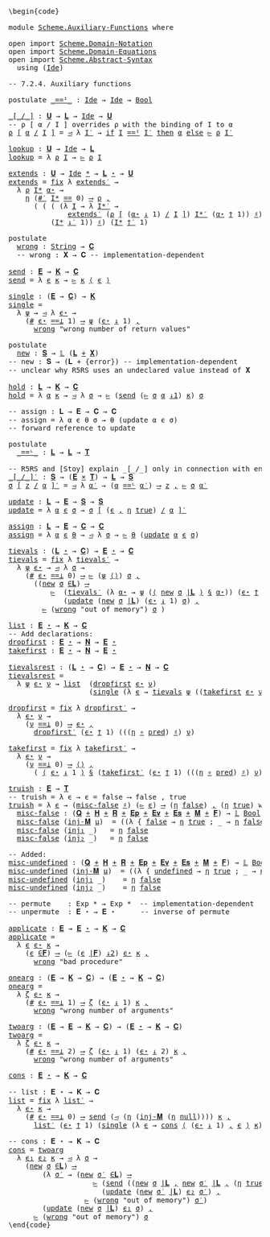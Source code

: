 <pre class="Agda"><a id="1" class="Markup">\begin{code}</a>

<a id="15" class="Keyword">module</a> <a id="22" href="Scheme.Auxiliary-Functions.html" class="Module">Scheme.Auxiliary-Functions</a> <a id="49" class="Keyword">where</a>

<a id="56" class="Keyword">open</a> <a id="61" class="Keyword">import</a> <a id="68" href="Scheme.Domain-Notation.html" class="Module">Scheme.Domain-Notation</a>
<a id="91" class="Keyword">open</a> <a id="96" class="Keyword">import</a> <a id="103" href="Scheme.Domain-Equations.html" class="Module">Scheme.Domain-Equations</a>
<a id="127" class="Keyword">open</a> <a id="132" class="Keyword">import</a> <a id="139" href="Scheme.Abstract-Syntax.html" class="Module">Scheme.Abstract-Syntax</a>
  <a id="164" class="Keyword">using</a> <a id="170" class="Symbol">(</a><a id="171" href="Scheme.Abstract-Syntax.html#194" class="Postulate">Ide</a><a id="174" class="Symbol">)</a>

<a id="177" class="Comment">-- 7.2.4. Auxiliary functions</a>

<a id="208" class="Keyword">postulate</a> <a id="_==ᴵ_"></a><a id="218" href="Scheme.Auxiliary-Functions.html#218" class="Postulate Operator">_==ᴵ_</a> <a id="224" class="Symbol">:</a> <a id="226" href="Scheme.Abstract-Syntax.html#194" class="Postulate">Ide</a> <a id="230" class="Symbol">→</a> <a id="232" href="Scheme.Abstract-Syntax.html#194" class="Postulate">Ide</a> <a id="236" class="Symbol">→</a> <a id="238" href="Agda.Builtin.Bool.html#173" class="Datatype">Bool</a>

<a id="_[_/_]"></a><a id="244" href="Scheme.Auxiliary-Functions.html#244" class="Function Operator">_[_/_]</a> <a id="251" class="Symbol">:</a> <a id="253" href="Scheme.Domain-Equations.html#988" class="Postulate">𝐔</a> <a id="255" class="Symbol">→</a> <a id="257" href="Scheme.Domain-Equations.html#210" class="Function">𝐋</a> <a id="259" class="Symbol">→</a> <a id="261" href="Scheme.Abstract-Syntax.html#194" class="Postulate">Ide</a> <a id="265" class="Symbol">→</a> <a id="267" href="Scheme.Domain-Equations.html#988" class="Postulate">𝐔</a>
<a id="269" class="Comment">-- ρ [ α / I ] overrides ρ with the binding of I to α</a>
<a id="323" href="Scheme.Auxiliary-Functions.html#323" class="Bound">ρ</a> <a id="325" href="Scheme.Auxiliary-Functions.html#244" class="Function Operator">[</a> <a id="327" href="Scheme.Auxiliary-Functions.html#327" class="Bound">α</a> <a id="329" href="Scheme.Auxiliary-Functions.html#244" class="Function Operator">/</a> <a id="331" href="Scheme.Auxiliary-Functions.html#331" class="Bound">I</a> <a id="333" href="Scheme.Auxiliary-Functions.html#244" class="Function Operator">]</a> <a id="335" class="Symbol">=</a> <a id="337" href="Scheme.Domain-Equations.html#1510" class="Field">◅</a> <a id="339" class="Symbol">λ</a> <a id="341" href="Scheme.Auxiliary-Functions.html#341" class="Bound">I′</a> <a id="344" class="Symbol">→</a> <a id="346" href="Data.Bool.Base.html#1505" class="Function Operator">if</a> <a id="349" href="Scheme.Auxiliary-Functions.html#331" class="Bound">I</a> <a id="351" href="Scheme.Auxiliary-Functions.html#218" class="Postulate Operator">==ᴵ</a> <a id="355" href="Scheme.Auxiliary-Functions.html#341" class="Bound">I′</a> <a id="358" href="Data.Bool.Base.html#1505" class="Function Operator">then</a> <a id="363" href="Scheme.Auxiliary-Functions.html#327" class="Bound">α</a> <a id="365" href="Data.Bool.Base.html#1505" class="Function Operator">else</a> <a id="370" href="Scheme.Domain-Equations.html#1498" class="Field">▻</a> <a id="372" href="Scheme.Auxiliary-Functions.html#323" class="Bound">ρ</a> <a id="374" href="Scheme.Auxiliary-Functions.html#341" class="Bound">I′</a>

<a id="lookup"></a><a id="378" href="Scheme.Auxiliary-Functions.html#378" class="Function">lookup</a> <a id="385" class="Symbol">:</a> <a id="387" href="Scheme.Domain-Equations.html#988" class="Postulate">𝐔</a> <a id="389" class="Symbol">→</a> <a id="391" href="Scheme.Abstract-Syntax.html#194" class="Postulate">Ide</a> <a id="395" class="Symbol">→</a> <a id="397" href="Scheme.Domain-Equations.html#210" class="Function">𝐋</a>
<a id="399" href="Scheme.Auxiliary-Functions.html#378" class="Function">lookup</a> <a id="406" class="Symbol">=</a> <a id="408" class="Symbol">λ</a> <a id="410" href="Scheme.Auxiliary-Functions.html#410" class="Bound">ρ</a> <a id="412" href="Scheme.Auxiliary-Functions.html#412" class="Bound">I</a> <a id="414" class="Symbol">→</a> <a id="416" href="Scheme.Domain-Equations.html#1498" class="Field">▻</a> <a id="418" href="Scheme.Auxiliary-Functions.html#410" class="Bound">ρ</a> <a id="420" href="Scheme.Auxiliary-Functions.html#412" class="Bound">I</a>

<a id="extends"></a><a id="423" href="Scheme.Auxiliary-Functions.html#423" class="Function">extends</a> <a id="431" class="Symbol">:</a> <a id="433" href="Scheme.Domain-Equations.html#988" class="Postulate">𝐔</a> <a id="435" class="Symbol">→</a> <a id="437" href="Scheme.Abstract-Syntax.html#194" class="Postulate">Ide</a> <a id="441" href="Scheme.Domain-Notation.html#2900" class="Function Operator">*</a> <a id="443" class="Symbol">→</a> <a id="445" href="Scheme.Domain-Equations.html#210" class="Function">𝐋</a> <a id="447" href="Scheme.Domain-Notation.html#3764" class="Function Operator">⋆</a> <a id="449" class="Symbol">→</a> <a id="451" href="Scheme.Domain-Equations.html#988" class="Postulate">𝐔</a>
<a id="453" href="Scheme.Auxiliary-Functions.html#423" class="Function">extends</a> <a id="461" class="Symbol">=</a> <a id="463" href="Scheme.Domain-Notation.html#676" class="Postulate">fix</a> <a id="467" class="Symbol">λ</a> <a id="469" href="Scheme.Auxiliary-Functions.html#469" class="Bound">extends′</a> <a id="478" class="Symbol">→</a>
  <a id="482" class="Symbol">λ</a> <a id="484" href="Scheme.Auxiliary-Functions.html#484" class="Bound">ρ</a> <a id="486" href="Scheme.Auxiliary-Functions.html#486" class="Bound">I*</a> <a id="489" href="Scheme.Auxiliary-Functions.html#489" class="Bound">α⋆</a> <a id="492" class="Symbol">→</a>
    <a id="498" href="Scheme.Domain-Notation.html#1030" class="Postulate">η</a> <a id="500" class="Symbol">(</a><a id="501" href="Scheme.Domain-Notation.html#2951" class="Function">#′</a> <a id="504" href="Scheme.Auxiliary-Functions.html#486" class="Bound">I*</a> <a id="507" href="Data.Nat.Base.html#1289" class="Primitive Operator">==</a> <a id="510" class="Number">0</a><a id="511" class="Symbol">)</a> <a id="513" href="Scheme.Domain-Notation.html#4661" class="Postulate Operator">⟶</a> <a id="515" href="Scheme.Auxiliary-Functions.html#484" class="Bound">ρ</a> <a id="517" href="Scheme.Domain-Notation.html#4661" class="Postulate Operator">,</a>
      <a id="525" class="Symbol">(</a> <a id="527" class="Symbol">(</a> <a id="529" class="Symbol">(</a> <a id="531" class="Symbol">(λ</a> <a id="534" href="Scheme.Auxiliary-Functions.html#534" class="Bound">I</a> <a id="536" class="Symbol">→</a> <a id="538" class="Symbol">λ</a> <a id="540" href="Scheme.Auxiliary-Functions.html#540" class="Bound">I*′</a> <a id="544" class="Symbol">→</a>
              <a id="560" href="Scheme.Auxiliary-Functions.html#469" class="Bound">extends′</a> <a id="569" class="Symbol">(</a><a id="570" href="Scheme.Auxiliary-Functions.html#484" class="Bound">ρ</a> <a id="572" href="Scheme.Auxiliary-Functions.html#244" class="Function Operator">[</a> <a id="574" class="Symbol">(</a><a id="575" href="Scheme.Auxiliary-Functions.html#489" class="Bound">α⋆</a> <a id="578" href="Scheme.Domain-Notation.html#4255" class="Function Operator">↓</a> <a id="580" class="Number">1</a><a id="581" class="Symbol">)</a> <a id="583" href="Scheme.Auxiliary-Functions.html#244" class="Function Operator">/</a> <a id="585" href="Scheme.Auxiliary-Functions.html#534" class="Bound">I</a> <a id="587" href="Scheme.Auxiliary-Functions.html#244" class="Function Operator">]</a><a id="588" class="Symbol">)</a> <a id="590" href="Scheme.Auxiliary-Functions.html#540" class="Bound">I*′</a> <a id="594" class="Symbol">(</a><a id="595" href="Scheme.Auxiliary-Functions.html#489" class="Bound">α⋆</a> <a id="598" href="Scheme.Domain-Notation.html#4350" class="Function Operator">†</a> <a id="600" class="Number">1</a><a id="601" class="Symbol">))</a> <a id="604" href="Scheme.Domain-Notation.html#1070" class="Postulate Operator">♯</a><a id="605" class="Symbol">)</a>
          <a id="617" class="Symbol">(</a><a id="618" href="Scheme.Auxiliary-Functions.html#486" class="Bound">I*</a> <a id="621" href="Scheme.Domain-Notation.html#3104" class="Function Operator">↓′</a> <a id="624" class="Number">1</a><a id="625" class="Symbol">))</a> <a id="628" href="Scheme.Domain-Notation.html#1070" class="Postulate Operator">♯</a><a id="629" class="Symbol">)</a> <a id="631" class="Symbol">(</a><a id="632" href="Scheme.Auxiliary-Functions.html#486" class="Bound">I*</a> <a id="635" href="Scheme.Domain-Notation.html#3344" class="Function Operator">†′</a> <a id="638" class="Number">1</a><a id="639" class="Symbol">)</a>

<a id="642" class="Keyword">postulate</a>
  <a id="wrong"></a><a id="654" href="Scheme.Auxiliary-Functions.html#654" class="Postulate">wrong</a> <a id="660" class="Symbol">:</a> <a id="662" href="Agda.Builtin.String.html#335" class="Postulate">String</a> <a id="669" class="Symbol">→</a> <a id="671" href="Scheme.Domain-Equations.html#1035" class="Postulate">𝐂</a>
  <a id="675" class="Comment">-- wrong : 𝐗 → 𝐂 -- implementation-dependent</a>

<a id="send"></a><a id="721" href="Scheme.Auxiliary-Functions.html#721" class="Function">send</a> <a id="726" class="Symbol">:</a> <a id="728" href="Scheme.Domain-Equations.html#896" class="Postulate">𝐄</a> <a id="730" class="Symbol">→</a> <a id="732" href="Scheme.Domain-Equations.html#1091" class="Postulate">𝐊</a> <a id="734" class="Symbol">→</a> <a id="736" href="Scheme.Domain-Equations.html#1035" class="Postulate">𝐂</a>
<a id="738" href="Scheme.Auxiliary-Functions.html#721" class="Function">send</a> <a id="743" class="Symbol">=</a> <a id="745" class="Symbol">λ</a> <a id="747" href="Scheme.Auxiliary-Functions.html#747" class="Bound">ϵ</a> <a id="749" href="Scheme.Auxiliary-Functions.html#749" class="Bound">κ</a> <a id="751" class="Symbol">→</a> <a id="753" href="Scheme.Domain-Equations.html#1498" class="Field">▻</a> <a id="755" href="Scheme.Auxiliary-Functions.html#749" class="Bound">κ</a> <a id="757" href="Scheme.Domain-Notation.html#3885" class="Function Operator">⟨</a> <a id="759" href="Scheme.Auxiliary-Functions.html#747" class="Bound">ϵ</a> <a id="761" href="Scheme.Domain-Notation.html#3885" class="Function Operator">⟩</a>

<a id="single"></a><a id="764" href="Scheme.Auxiliary-Functions.html#764" class="Function">single</a> <a id="771" class="Symbol">:</a> <a id="773" class="Symbol">(</a><a id="774" href="Scheme.Domain-Equations.html#896" class="Postulate">𝐄</a> <a id="776" class="Symbol">→</a> <a id="778" href="Scheme.Domain-Equations.html#1035" class="Postulate">𝐂</a><a id="779" class="Symbol">)</a> <a id="781" class="Symbol">→</a> <a id="783" href="Scheme.Domain-Equations.html#1091" class="Postulate">𝐊</a>
<a id="785" href="Scheme.Auxiliary-Functions.html#764" class="Function">single</a> <a id="792" class="Symbol">=</a>
  <a id="796" class="Symbol">λ</a> <a id="798" href="Scheme.Auxiliary-Functions.html#798" class="Bound">ψ</a> <a id="800" class="Symbol">→</a> <a id="802" href="Scheme.Domain-Equations.html#1510" class="Field">◅</a> <a id="804" class="Symbol">λ</a> <a id="806" href="Scheme.Auxiliary-Functions.html#806" class="Bound">ϵ⋆</a> <a id="809" class="Symbol">→</a> 
    <a id="816" class="Symbol">(</a><a id="817" href="Scheme.Domain-Notation.html#4001" class="Function">#</a> <a id="819" href="Scheme.Auxiliary-Functions.html#806" class="Bound">ϵ⋆</a> <a id="822" href="Scheme.Domain-Notation.html#1670" class="Function Operator">==⊥</a> <a id="826" class="Number">1</a><a id="827" class="Symbol">)</a> <a id="829" href="Scheme.Domain-Notation.html#4661" class="Postulate Operator">⟶</a> <a id="831" href="Scheme.Auxiliary-Functions.html#798" class="Bound">ψ</a> <a id="833" class="Symbol">(</a><a id="834" href="Scheme.Auxiliary-Functions.html#806" class="Bound">ϵ⋆</a> <a id="837" href="Scheme.Domain-Notation.html#4255" class="Function Operator">↓</a> <a id="839" class="Number">1</a><a id="840" class="Symbol">)</a> <a id="842" href="Scheme.Domain-Notation.html#4661" class="Postulate Operator">,</a>
      <a id="850" href="Scheme.Auxiliary-Functions.html#654" class="Postulate">wrong</a> <a id="856" class="String">&quot;wrong number of return values&quot;</a>

<a id="889" class="Keyword">postulate</a>
  <a id="new"></a><a id="901" href="Scheme.Auxiliary-Functions.html#901" class="Postulate">new</a> <a id="905" class="Symbol">:</a> <a id="907" href="Scheme.Domain-Equations.html#947" class="Postulate">𝐒</a> <a id="909" class="Symbol">→</a> <a id="911" href="Scheme.Domain-Notation.html#997" class="Postulate">𝕃</a> <a id="913" class="Symbol">(</a><a id="914" href="Scheme.Domain-Equations.html#210" class="Function">𝐋</a> <a id="916" href="Data.Sum.Base.html#625" class="Datatype Operator">+</a> <a id="918" href="Scheme.Domain-Equations.html#724" class="Function">𝐗</a><a id="919" class="Symbol">)</a>
<a id="921" class="Comment">-- new : 𝐒 → (𝐋 + {error}) -- implementation-dependent</a>
<a id="976" class="Comment">-- unclear why R5RS uses an undeclared value instead of 𝐗</a>

<a id="hold"></a><a id="1035" href="Scheme.Auxiliary-Functions.html#1035" class="Function">hold</a> <a id="1040" class="Symbol">:</a> <a id="1042" href="Scheme.Domain-Equations.html#210" class="Function">𝐋</a> <a id="1044" class="Symbol">→</a> <a id="1046" href="Scheme.Domain-Equations.html#1091" class="Postulate">𝐊</a> <a id="1048" class="Symbol">→</a> <a id="1050" href="Scheme.Domain-Equations.html#1035" class="Postulate">𝐂</a>
<a id="1052" href="Scheme.Auxiliary-Functions.html#1035" class="Function">hold</a> <a id="1057" class="Symbol">=</a> <a id="1059" class="Symbol">λ</a> <a id="1061" href="Scheme.Auxiliary-Functions.html#1061" class="Bound">α</a> <a id="1063" href="Scheme.Auxiliary-Functions.html#1063" class="Bound">κ</a> <a id="1065" class="Symbol">→</a> <a id="1067" href="Scheme.Domain-Equations.html#1510" class="Field">◅</a> <a id="1069" class="Symbol">λ</a> <a id="1071" href="Scheme.Auxiliary-Functions.html#1071" class="Bound">σ</a> <a id="1073" class="Symbol">→</a> <a id="1075" href="Scheme.Domain-Equations.html#1498" class="Field">▻</a> <a id="1077" class="Symbol">(</a><a id="1078" href="Scheme.Auxiliary-Functions.html#721" class="Function">send</a> <a id="1083" class="Symbol">(</a><a id="1084" href="Scheme.Domain-Equations.html#1498" class="Field">▻</a> <a id="1086" href="Scheme.Auxiliary-Functions.html#1071" class="Bound">σ</a> <a id="1088" href="Scheme.Auxiliary-Functions.html#1061" class="Bound">α</a> <a id="1090" href="Data.Product.Base.html#636" class="Field Operator">↓1</a><a id="1092" class="Symbol">)</a> <a id="1094" href="Scheme.Auxiliary-Functions.html#1063" class="Bound">κ</a><a id="1095" class="Symbol">)</a> <a id="1097" href="Scheme.Auxiliary-Functions.html#1071" class="Bound">σ</a>

<a id="1100" class="Comment">-- assign : 𝐋 → 𝐄 → 𝐂 → 𝐂</a>
<a id="1126" class="Comment">-- assign = λ α ϵ θ σ → θ (update α ϵ σ)</a>
<a id="1167" class="Comment">-- forward reference to update</a>

<a id="1199" class="Keyword">postulate</a>
  <a id="_==ᴸ_"></a><a id="1211" href="Scheme.Auxiliary-Functions.html#1211" class="Postulate Operator">_==ᴸ_</a> <a id="1217" class="Symbol">:</a> <a id="1219" href="Scheme.Domain-Equations.html#210" class="Function">𝐋</a> <a id="1221" class="Symbol">→</a> <a id="1223" href="Scheme.Domain-Equations.html#210" class="Function">𝐋</a> <a id="1225" class="Symbol">→</a> <a id="1227" href="Scheme.Domain-Equations.html#304" class="Function">𝐓</a>

<a id="1230" class="Comment">-- R5RS and [Stoy] explain _[_/_] only in connection with environments</a>
<a id="_[_/_]′"></a><a id="1301" href="Scheme.Auxiliary-Functions.html#1301" class="Function Operator">_[_/_]′</a> <a id="1309" class="Symbol">:</a> <a id="1311" href="Scheme.Domain-Equations.html#947" class="Postulate">𝐒</a> <a id="1313" class="Symbol">→</a> <a id="1315" class="Symbol">(</a><a id="1316" href="Scheme.Domain-Equations.html#896" class="Postulate">𝐄</a> <a id="1318" href="Data.Product.Base.html#1618" class="Function Operator">×</a> <a id="1320" href="Scheme.Domain-Equations.html#304" class="Function">𝐓</a><a id="1321" class="Symbol">)</a> <a id="1323" class="Symbol">→</a> <a id="1325" href="Scheme.Domain-Equations.html#210" class="Function">𝐋</a> <a id="1327" class="Symbol">→</a> <a id="1329" href="Scheme.Domain-Equations.html#947" class="Postulate">𝐒</a>
<a id="1331" href="Scheme.Auxiliary-Functions.html#1331" class="Bound">σ</a> <a id="1333" href="Scheme.Auxiliary-Functions.html#1301" class="Function Operator">[</a> <a id="1335" href="Scheme.Auxiliary-Functions.html#1335" class="Bound">z</a> <a id="1337" href="Scheme.Auxiliary-Functions.html#1301" class="Function Operator">/</a> <a id="1339" href="Scheme.Auxiliary-Functions.html#1339" class="Bound">α</a> <a id="1341" href="Scheme.Auxiliary-Functions.html#1301" class="Function Operator">]′</a> <a id="1344" class="Symbol">=</a> <a id="1346" href="Scheme.Domain-Equations.html#1510" class="Field">◅</a> <a id="1348" class="Symbol">λ</a> <a id="1350" href="Scheme.Auxiliary-Functions.html#1350" class="Bound">α′</a> <a id="1353" class="Symbol">→</a> <a id="1355" class="Symbol">(</a><a id="1356" href="Scheme.Auxiliary-Functions.html#1339" class="Bound">α</a> <a id="1358" href="Scheme.Auxiliary-Functions.html#1211" class="Postulate Operator">==ᴸ</a> <a id="1362" href="Scheme.Auxiliary-Functions.html#1350" class="Bound">α′</a><a id="1364" class="Symbol">)</a> <a id="1366" href="Scheme.Domain-Notation.html#4661" class="Postulate Operator">⟶</a> <a id="1368" href="Scheme.Auxiliary-Functions.html#1335" class="Bound">z</a> <a id="1370" href="Scheme.Domain-Notation.html#4661" class="Postulate Operator">,</a> <a id="1372" href="Scheme.Domain-Equations.html#1498" class="Field">▻</a> <a id="1374" href="Scheme.Auxiliary-Functions.html#1331" class="Bound">σ</a> <a id="1376" href="Scheme.Auxiliary-Functions.html#1350" class="Bound">α′</a>

<a id="update"></a><a id="1380" href="Scheme.Auxiliary-Functions.html#1380" class="Function">update</a> <a id="1387" class="Symbol">:</a> <a id="1389" href="Scheme.Domain-Equations.html#210" class="Function">𝐋</a> <a id="1391" class="Symbol">→</a> <a id="1393" href="Scheme.Domain-Equations.html#896" class="Postulate">𝐄</a> <a id="1395" class="Symbol">→</a> <a id="1397" href="Scheme.Domain-Equations.html#947" class="Postulate">𝐒</a> <a id="1399" class="Symbol">→</a> <a id="1401" href="Scheme.Domain-Equations.html#947" class="Postulate">𝐒</a>
<a id="1403" href="Scheme.Auxiliary-Functions.html#1380" class="Function">update</a> <a id="1410" class="Symbol">=</a> <a id="1412" class="Symbol">λ</a> <a id="1414" href="Scheme.Auxiliary-Functions.html#1414" class="Bound">α</a> <a id="1416" href="Scheme.Auxiliary-Functions.html#1416" class="Bound">ϵ</a> <a id="1418" href="Scheme.Auxiliary-Functions.html#1418" class="Bound">σ</a> <a id="1420" class="Symbol">→</a> <a id="1422" href="Scheme.Auxiliary-Functions.html#1418" class="Bound">σ</a> <a id="1424" href="Scheme.Auxiliary-Functions.html#1301" class="Function Operator">[</a> <a id="1426" class="Symbol">(</a><a id="1427" href="Scheme.Auxiliary-Functions.html#1416" class="Bound">ϵ</a> <a id="1429" href="Agda.Builtin.Sigma.html#235" class="InductiveConstructor Operator">,</a> <a id="1431" href="Scheme.Domain-Notation.html#1030" class="Postulate">η</a> <a id="1433" href="Agda.Builtin.Bool.html#198" class="InductiveConstructor">true</a><a id="1437" class="Symbol">)</a> <a id="1439" href="Scheme.Auxiliary-Functions.html#1301" class="Function Operator">/</a> <a id="1441" href="Scheme.Auxiliary-Functions.html#1414" class="Bound">α</a> <a id="1443" href="Scheme.Auxiliary-Functions.html#1301" class="Function Operator">]′</a>

<a id="assign"></a><a id="1447" href="Scheme.Auxiliary-Functions.html#1447" class="Function">assign</a> <a id="1454" class="Symbol">:</a> <a id="1456" href="Scheme.Domain-Equations.html#210" class="Function">𝐋</a> <a id="1458" class="Symbol">→</a> <a id="1460" href="Scheme.Domain-Equations.html#896" class="Postulate">𝐄</a> <a id="1462" class="Symbol">→</a> <a id="1464" href="Scheme.Domain-Equations.html#1035" class="Postulate">𝐂</a> <a id="1466" class="Symbol">→</a> <a id="1468" href="Scheme.Domain-Equations.html#1035" class="Postulate">𝐂</a>
<a id="1470" href="Scheme.Auxiliary-Functions.html#1447" class="Function">assign</a> <a id="1477" class="Symbol">=</a> <a id="1479" class="Symbol">λ</a> <a id="1481" href="Scheme.Auxiliary-Functions.html#1481" class="Bound">α</a> <a id="1483" href="Scheme.Auxiliary-Functions.html#1483" class="Bound">ϵ</a> <a id="1485" href="Scheme.Auxiliary-Functions.html#1485" class="Bound">θ</a> <a id="1487" class="Symbol">→</a> <a id="1489" href="Scheme.Domain-Equations.html#1510" class="Field">◅</a> <a id="1491" class="Symbol">λ</a> <a id="1493" href="Scheme.Auxiliary-Functions.html#1493" class="Bound">σ</a> <a id="1495" class="Symbol">→</a> <a id="1497" href="Scheme.Domain-Equations.html#1498" class="Field">▻</a> <a id="1499" href="Scheme.Auxiliary-Functions.html#1485" class="Bound">θ</a> <a id="1501" class="Symbol">(</a><a id="1502" href="Scheme.Auxiliary-Functions.html#1380" class="Function">update</a> <a id="1509" href="Scheme.Auxiliary-Functions.html#1481" class="Bound">α</a> <a id="1511" href="Scheme.Auxiliary-Functions.html#1483" class="Bound">ϵ</a> <a id="1513" href="Scheme.Auxiliary-Functions.html#1493" class="Bound">σ</a><a id="1514" class="Symbol">)</a>

<a id="tievals"></a><a id="1517" href="Scheme.Auxiliary-Functions.html#1517" class="Function">tievals</a> <a id="1525" class="Symbol">:</a> <a id="1527" class="Symbol">(</a><a id="1528" href="Scheme.Domain-Equations.html#210" class="Function">𝐋</a> <a id="1530" href="Scheme.Domain-Notation.html#3764" class="Function Operator">⋆</a> <a id="1532" class="Symbol">→</a> <a id="1534" href="Scheme.Domain-Equations.html#1035" class="Postulate">𝐂</a><a id="1535" class="Symbol">)</a> <a id="1537" class="Symbol">→</a> <a id="1539" href="Scheme.Domain-Equations.html#896" class="Postulate">𝐄</a> <a id="1541" href="Scheme.Domain-Notation.html#3764" class="Function Operator">⋆</a> <a id="1543" class="Symbol">→</a> <a id="1545" href="Scheme.Domain-Equations.html#1035" class="Postulate">𝐂</a>
<a id="1547" href="Scheme.Auxiliary-Functions.html#1517" class="Function">tievals</a> <a id="1555" class="Symbol">=</a> <a id="1557" href="Scheme.Domain-Notation.html#676" class="Postulate">fix</a> <a id="1561" class="Symbol">λ</a> <a id="1563" href="Scheme.Auxiliary-Functions.html#1563" class="Bound">tievals′</a> <a id="1572" class="Symbol">→</a>
  <a id="1576" class="Symbol">λ</a> <a id="1578" href="Scheme.Auxiliary-Functions.html#1578" class="Bound">ψ</a> <a id="1580" href="Scheme.Auxiliary-Functions.html#1580" class="Bound">ϵ⋆</a> <a id="1583" class="Symbol">→</a> <a id="1585" href="Scheme.Domain-Equations.html#1510" class="Field">◅</a> <a id="1587" class="Symbol">λ</a> <a id="1589" href="Scheme.Auxiliary-Functions.html#1589" class="Bound">σ</a> <a id="1591" class="Symbol">→</a>
    <a id="1597" class="Symbol">(</a><a id="1598" href="Scheme.Domain-Notation.html#4001" class="Function">#</a> <a id="1600" href="Scheme.Auxiliary-Functions.html#1580" class="Bound">ϵ⋆</a> <a id="1603" href="Scheme.Domain-Notation.html#1670" class="Function Operator">==⊥</a> <a id="1607" class="Number">0</a><a id="1608" class="Symbol">)</a> <a id="1610" href="Scheme.Domain-Notation.html#4661" class="Postulate Operator">⟶</a> <a id="1612" href="Scheme.Domain-Equations.html#1498" class="Field">▻</a> <a id="1614" class="Symbol">(</a><a id="1615" href="Scheme.Auxiliary-Functions.html#1578" class="Bound">ψ</a> <a id="1617" href="Scheme.Domain-Notation.html#3823" class="Function">⟨⟩</a><a id="1619" class="Symbol">)</a> <a id="1621" href="Scheme.Auxiliary-Functions.html#1589" class="Bound">σ</a> <a id="1623" href="Scheme.Domain-Notation.html#4661" class="Postulate Operator">,</a>
      <a id="1631" class="Symbol">((</a><a id="1633" href="Scheme.Auxiliary-Functions.html#901" class="Postulate">new</a> <a id="1637" href="Scheme.Auxiliary-Functions.html#1589" class="Bound">σ</a> <a id="1639" href="Scheme.Domain-Equations.html#2103" class="Function Operator">∈𝐋</a><a id="1641" class="Symbol">)</a> <a id="1643" href="Scheme.Domain-Notation.html#4661" class="Postulate Operator">⟶</a>
          <a id="1655" href="Scheme.Domain-Equations.html#1498" class="Field">▻</a>  <a id="1658" class="Symbol">(</a><a id="1659" href="Scheme.Auxiliary-Functions.html#1563" class="Bound">tievals′</a> <a id="1668" class="Symbol">(λ</a> <a id="1671" href="Scheme.Auxiliary-Functions.html#1671" class="Bound">α⋆</a> <a id="1674" class="Symbol">→</a> <a id="1676" href="Scheme.Auxiliary-Functions.html#1578" class="Bound">ψ</a> <a id="1678" class="Symbol">(</a><a id="1679" href="Scheme.Domain-Notation.html#3885" class="Function Operator">⟨</a> <a id="1681" href="Scheme.Auxiliary-Functions.html#901" class="Postulate">new</a> <a id="1685" href="Scheme.Auxiliary-Functions.html#1589" class="Bound">σ</a> <a id="1687" href="Scheme.Domain-Equations.html#2192" class="Function Operator">|𝐋</a> <a id="1690" href="Scheme.Domain-Notation.html#3885" class="Function Operator">⟩</a> <a id="1692" href="Scheme.Domain-Notation.html#4078" class="Function Operator">§</a> <a id="1694" href="Scheme.Auxiliary-Functions.html#1671" class="Bound">α⋆</a><a id="1696" class="Symbol">))</a> <a id="1699" class="Symbol">(</a><a id="1700" href="Scheme.Auxiliary-Functions.html#1580" class="Bound">ϵ⋆</a> <a id="1703" href="Scheme.Domain-Notation.html#4350" class="Function Operator">†</a> <a id="1705" class="Number">1</a><a id="1706" class="Symbol">))</a>
             <a id="1722" class="Symbol">(</a><a id="1723" href="Scheme.Auxiliary-Functions.html#1380" class="Function">update</a> <a id="1730" class="Symbol">(</a><a id="1731" href="Scheme.Auxiliary-Functions.html#901" class="Postulate">new</a> <a id="1735" href="Scheme.Auxiliary-Functions.html#1589" class="Bound">σ</a> <a id="1737" href="Scheme.Domain-Equations.html#2192" class="Function Operator">|𝐋</a><a id="1739" class="Symbol">)</a> <a id="1741" class="Symbol">(</a><a id="1742" href="Scheme.Auxiliary-Functions.html#1580" class="Bound">ϵ⋆</a> <a id="1745" href="Scheme.Domain-Notation.html#4255" class="Function Operator">↓</a> <a id="1747" class="Number">1</a><a id="1748" class="Symbol">)</a> <a id="1750" href="Scheme.Auxiliary-Functions.html#1589" class="Bound">σ</a><a id="1751" class="Symbol">)</a> <a id="1753" href="Scheme.Domain-Notation.html#4661" class="Postulate Operator">,</a>
        <a id="1763" href="Scheme.Domain-Equations.html#1498" class="Field">▻</a> <a id="1765" class="Symbol">(</a><a id="1766" href="Scheme.Auxiliary-Functions.html#654" class="Postulate">wrong</a> <a id="1772" class="String">&quot;out of memory&quot;</a><a id="1787" class="Symbol">)</a> <a id="1789" href="Scheme.Auxiliary-Functions.html#1589" class="Bound">σ</a> <a id="1791" class="Symbol">)</a>

<a id="list"></a><a id="1794" href="Scheme.Auxiliary-Functions.html#1794" class="Function">list</a> <a id="1799" class="Symbol">:</a> <a id="1801" href="Scheme.Domain-Equations.html#896" class="Postulate">𝐄</a> <a id="1803" href="Scheme.Domain-Notation.html#3764" class="Function Operator">⋆</a> <a id="1805" class="Symbol">→</a> <a id="1807" href="Scheme.Domain-Equations.html#1091" class="Postulate">𝐊</a> <a id="1809" class="Symbol">→</a> <a id="1811" href="Scheme.Domain-Equations.html#1035" class="Postulate">𝐂</a>
<a id="1813" class="Comment">-- Add declarations:</a>
<a id="dropfirst"></a><a id="1834" href="Scheme.Auxiliary-Functions.html#1834" class="Function">dropfirst</a> <a id="1844" class="Symbol">:</a> <a id="1846" href="Scheme.Domain-Equations.html#896" class="Postulate">𝐄</a> <a id="1848" href="Scheme.Domain-Notation.html#3764" class="Function Operator">⋆</a> <a id="1850" class="Symbol">→</a> <a id="1852" href="Scheme.Domain-Equations.html#254" class="Function">𝐍</a> <a id="1854" class="Symbol">→</a> <a id="1856" href="Scheme.Domain-Equations.html#896" class="Postulate">𝐄</a> <a id="1858" href="Scheme.Domain-Notation.html#3764" class="Function Operator">⋆</a>
<a id="takefirst"></a><a id="1860" href="Scheme.Auxiliary-Functions.html#1860" class="Function">takefirst</a> <a id="1870" class="Symbol">:</a> <a id="1872" href="Scheme.Domain-Equations.html#896" class="Postulate">𝐄</a> <a id="1874" href="Scheme.Domain-Notation.html#3764" class="Function Operator">⋆</a> <a id="1876" class="Symbol">→</a> <a id="1878" href="Scheme.Domain-Equations.html#254" class="Function">𝐍</a> <a id="1880" class="Symbol">→</a> <a id="1882" href="Scheme.Domain-Equations.html#896" class="Postulate">𝐄</a> <a id="1884" href="Scheme.Domain-Notation.html#3764" class="Function Operator">⋆</a>

<a id="tievalsrest"></a><a id="1887" href="Scheme.Auxiliary-Functions.html#1887" class="Function">tievalsrest</a> <a id="1899" class="Symbol">:</a> <a id="1901" class="Symbol">(</a><a id="1902" href="Scheme.Domain-Equations.html#210" class="Function">𝐋</a> <a id="1904" href="Scheme.Domain-Notation.html#3764" class="Function Operator">⋆</a> <a id="1906" class="Symbol">→</a> <a id="1908" href="Scheme.Domain-Equations.html#1035" class="Postulate">𝐂</a><a id="1909" class="Symbol">)</a> <a id="1911" class="Symbol">→</a> <a id="1913" href="Scheme.Domain-Equations.html#896" class="Postulate">𝐄</a> <a id="1915" href="Scheme.Domain-Notation.html#3764" class="Function Operator">⋆</a> <a id="1917" class="Symbol">→</a> <a id="1919" href="Scheme.Domain-Equations.html#254" class="Function">𝐍</a> <a id="1921" class="Symbol">→</a> <a id="1923" href="Scheme.Domain-Equations.html#1035" class="Postulate">𝐂</a>
<a id="1925" href="Scheme.Auxiliary-Functions.html#1887" class="Function">tievalsrest</a> <a id="1937" class="Symbol">=</a>
  <a id="1941" class="Symbol">λ</a> <a id="1943" href="Scheme.Auxiliary-Functions.html#1943" class="Bound">ψ</a> <a id="1945" href="Scheme.Auxiliary-Functions.html#1945" class="Bound">ϵ⋆</a> <a id="1948" href="Scheme.Auxiliary-Functions.html#1948" class="Bound">ν</a> <a id="1950" class="Symbol">→</a> <a id="1952" href="Scheme.Auxiliary-Functions.html#1794" class="Function">list</a>  <a id="1958" class="Symbol">(</a><a id="1959" href="Scheme.Auxiliary-Functions.html#1834" class="Function">dropfirst</a> <a id="1969" href="Scheme.Auxiliary-Functions.html#1945" class="Bound">ϵ⋆</a> <a id="1972" href="Scheme.Auxiliary-Functions.html#1948" class="Bound">ν</a><a id="1973" class="Symbol">)</a>
                   <a id="1994" class="Symbol">(</a><a id="1995" href="Scheme.Auxiliary-Functions.html#764" class="Function">single</a> <a id="2002" class="Symbol">(λ</a> <a id="2005" href="Scheme.Auxiliary-Functions.html#2005" class="Bound">ϵ</a> <a id="2007" class="Symbol">→</a> <a id="2009" href="Scheme.Auxiliary-Functions.html#1517" class="Function">tievals</a> <a id="2017" href="Scheme.Auxiliary-Functions.html#1943" class="Bound">ψ</a> <a id="2019" class="Symbol">((</a><a id="2021" href="Scheme.Auxiliary-Functions.html#1860" class="Function">takefirst</a> <a id="2031" href="Scheme.Auxiliary-Functions.html#1945" class="Bound">ϵ⋆</a> <a id="2034" href="Scheme.Auxiliary-Functions.html#1948" class="Bound">ν</a><a id="2035" class="Symbol">)</a> <a id="2037" href="Scheme.Domain-Notation.html#4078" class="Function Operator">§</a> <a id="2039" href="Scheme.Domain-Notation.html#3885" class="Function Operator">⟨</a> <a id="2041" href="Scheme.Auxiliary-Functions.html#2005" class="Bound">ϵ</a> <a id="2043" href="Scheme.Domain-Notation.html#3885" class="Function Operator">⟩</a><a id="2044" class="Symbol">)))</a>

<a id="2049" href="Scheme.Auxiliary-Functions.html#1834" class="Function">dropfirst</a> <a id="2059" class="Symbol">=</a> <a id="2061" href="Scheme.Domain-Notation.html#676" class="Postulate">fix</a> <a id="2065" class="Symbol">λ</a> <a id="2067" href="Scheme.Auxiliary-Functions.html#2067" class="Bound">dropfirst′</a> <a id="2078" class="Symbol">→</a>
  <a id="2082" class="Symbol">λ</a> <a id="2084" href="Scheme.Auxiliary-Functions.html#2084" class="Bound">ϵ⋆</a> <a id="2087" href="Scheme.Auxiliary-Functions.html#2087" class="Bound">ν</a> <a id="2089" class="Symbol">→</a>
    <a id="2095" class="Symbol">(</a><a id="2096" href="Scheme.Auxiliary-Functions.html#2087" class="Bound">ν</a> <a id="2098" href="Scheme.Domain-Notation.html#1670" class="Function Operator">==⊥</a> <a id="2102" class="Number">0</a><a id="2103" class="Symbol">)</a> <a id="2105" href="Scheme.Domain-Notation.html#4661" class="Postulate Operator">⟶</a> <a id="2107" href="Scheme.Auxiliary-Functions.html#2084" class="Bound">ϵ⋆</a> <a id="2110" href="Scheme.Domain-Notation.html#4661" class="Postulate Operator">,</a>
      <a id="2118" href="Scheme.Auxiliary-Functions.html#2067" class="Bound">dropfirst′</a> <a id="2129" class="Symbol">(</a><a id="2130" href="Scheme.Auxiliary-Functions.html#2084" class="Bound">ϵ⋆</a> <a id="2133" href="Scheme.Domain-Notation.html#4350" class="Function Operator">†</a> <a id="2135" class="Number">1</a><a id="2136" class="Symbol">)</a> <a id="2138" class="Symbol">(((</a><a id="2141" href="Scheme.Domain-Notation.html#1030" class="Postulate">η</a> <a id="2143" href="Function.Base.html#1115" class="Function Operator">∘</a> <a id="2145" href="Data.Nat.Base.html#5272" class="Function">pred</a><a id="2149" class="Symbol">)</a> <a id="2151" href="Scheme.Domain-Notation.html#1070" class="Postulate Operator">♯</a><a id="2152" class="Symbol">)</a> <a id="2154" href="Scheme.Auxiliary-Functions.html#2087" class="Bound">ν</a><a id="2155" class="Symbol">)</a>

<a id="2158" href="Scheme.Auxiliary-Functions.html#1860" class="Function">takefirst</a> <a id="2168" class="Symbol">=</a> <a id="2170" href="Scheme.Domain-Notation.html#676" class="Postulate">fix</a> <a id="2174" class="Symbol">λ</a> <a id="2176" href="Scheme.Auxiliary-Functions.html#2176" class="Bound">takefirst′</a> <a id="2187" class="Symbol">→</a>
  <a id="2191" class="Symbol">λ</a> <a id="2193" href="Scheme.Auxiliary-Functions.html#2193" class="Bound">ϵ⋆</a> <a id="2196" href="Scheme.Auxiliary-Functions.html#2196" class="Bound">ν</a> <a id="2198" class="Symbol">→</a>
    <a id="2204" class="Symbol">(</a><a id="2205" href="Scheme.Auxiliary-Functions.html#2196" class="Bound">ν</a> <a id="2207" href="Scheme.Domain-Notation.html#1670" class="Function Operator">==⊥</a> <a id="2211" class="Number">0</a><a id="2212" class="Symbol">)</a> <a id="2214" href="Scheme.Domain-Notation.html#4661" class="Postulate Operator">⟶</a> <a id="2216" href="Scheme.Domain-Notation.html#3823" class="Function">⟨⟩</a> <a id="2219" href="Scheme.Domain-Notation.html#4661" class="Postulate Operator">,</a>
      <a id="2227" class="Symbol">(</a> <a id="2229" href="Scheme.Domain-Notation.html#3885" class="Function Operator">⟨</a> <a id="2231" href="Scheme.Auxiliary-Functions.html#2193" class="Bound">ϵ⋆</a> <a id="2234" href="Scheme.Domain-Notation.html#4255" class="Function Operator">↓</a> <a id="2236" class="Number">1</a> <a id="2238" href="Scheme.Domain-Notation.html#3885" class="Function Operator">⟩</a> <a id="2240" href="Scheme.Domain-Notation.html#4078" class="Function Operator">§</a> <a id="2242" class="Symbol">(</a><a id="2243" href="Scheme.Auxiliary-Functions.html#2176" class="Bound">takefirst′</a> <a id="2254" class="Symbol">(</a><a id="2255" href="Scheme.Auxiliary-Functions.html#2193" class="Bound">ϵ⋆</a> <a id="2258" href="Scheme.Domain-Notation.html#4350" class="Function Operator">†</a> <a id="2260" class="Number">1</a><a id="2261" class="Symbol">)</a> <a id="2263" class="Symbol">(((</a><a id="2266" href="Scheme.Domain-Notation.html#1030" class="Postulate">η</a> <a id="2268" href="Function.Base.html#1115" class="Function Operator">∘</a> <a id="2270" href="Data.Nat.Base.html#5272" class="Function">pred</a><a id="2274" class="Symbol">)</a> <a id="2276" href="Scheme.Domain-Notation.html#1070" class="Postulate Operator">♯</a><a id="2277" class="Symbol">)</a> <a id="2279" href="Scheme.Auxiliary-Functions.html#2196" class="Bound">ν</a><a id="2280" class="Symbol">))</a> <a id="2283" class="Symbol">)</a>

<a id="truish"></a><a id="2286" href="Scheme.Auxiliary-Functions.html#2286" class="Function">truish</a> <a id="2293" class="Symbol">:</a> <a id="2295" href="Scheme.Domain-Equations.html#896" class="Postulate">𝐄</a> <a id="2297" class="Symbol">→</a> <a id="2299" href="Scheme.Domain-Equations.html#304" class="Function">𝐓</a>
<a id="2301" class="Comment">-- truish = λ ϵ → ϵ = false ⟶ false , true</a>
<a id="2344" href="Scheme.Auxiliary-Functions.html#2286" class="Function">truish</a> <a id="2351" class="Symbol">=</a> <a id="2353" class="Symbol">λ</a> <a id="2355" href="Scheme.Auxiliary-Functions.html#2355" class="Bound">ϵ</a> <a id="2357" class="Symbol">→</a> <a id="2359" class="Symbol">(</a><a id="2360" href="Scheme.Auxiliary-Functions.html#2411" class="Function">misc-false</a> <a id="2371" href="Scheme.Domain-Notation.html#1070" class="Postulate Operator">♯</a><a id="2372" class="Symbol">)</a> <a id="2374" class="Symbol">(</a><a id="2375" href="Scheme.Domain-Equations.html#1498" class="Field">▻</a> <a id="2377" href="Scheme.Auxiliary-Functions.html#2355" class="Bound">ϵ</a><a id="2378" class="Symbol">)</a> <a id="2380" href="Scheme.Domain-Notation.html#4661" class="Postulate Operator">⟶</a> <a id="2382" class="Symbol">(</a><a id="2383" href="Scheme.Domain-Notation.html#1030" class="Postulate">η</a> <a id="2385" href="Agda.Builtin.Bool.html#192" class="InductiveConstructor">false</a><a id="2390" class="Symbol">)</a> <a id="2392" href="Scheme.Domain-Notation.html#4661" class="Postulate Operator">,</a> <a id="2394" class="Symbol">(</a><a id="2395" href="Scheme.Domain-Notation.html#1030" class="Postulate">η</a> <a id="2397" href="Agda.Builtin.Bool.html#198" class="InductiveConstructor">true</a><a id="2401" class="Symbol">)</a> <a id="2403" class="Keyword">where</a>
  <a id="2411" href="Scheme.Auxiliary-Functions.html#2411" class="Function">misc-false</a> <a id="2422" class="Symbol">:</a> <a id="2424" class="Symbol">(</a><a id="2425" href="Scheme.Domain-Equations.html#357" class="Postulate">𝐐</a> <a id="2427" href="Data.Sum.Base.html#625" class="Datatype Operator">+</a> <a id="2429" href="Scheme.Domain-Equations.html#399" class="Postulate">𝐇</a> <a id="2431" href="Data.Sum.Base.html#625" class="Datatype Operator">+</a> <a id="2433" href="Scheme.Domain-Equations.html#444" class="Postulate">𝐑</a> <a id="2435" href="Data.Sum.Base.html#625" class="Datatype Operator">+</a> <a id="2437" href="Scheme.Domain-Equations.html#476" class="Function">𝐄𝐩</a> <a id="2440" href="Data.Sum.Base.html#625" class="Datatype Operator">+</a> <a id="2442" href="Scheme.Domain-Equations.html#516" class="Function">𝐄𝐯</a> <a id="2445" href="Data.Sum.Base.html#625" class="Datatype Operator">+</a> <a id="2447" href="Scheme.Domain-Equations.html#558" class="Function">𝐄𝐬</a> <a id="2450" href="Data.Sum.Base.html#625" class="Datatype Operator">+</a> <a id="2452" href="Scheme.Domain-Equations.html#676" class="Function">𝐌</a> <a id="2454" href="Data.Sum.Base.html#625" class="Datatype Operator">+</a> <a id="2456" href="Scheme.Domain-Equations.html#845" class="Postulate">𝐅</a><a id="2457" class="Symbol">)</a> <a id="2459" class="Symbol">→</a> <a id="2461" href="Scheme.Domain-Notation.html#997" class="Postulate">𝕃</a> <a id="2463" href="Agda.Builtin.Bool.html#173" class="Datatype">Bool</a>
  <a id="2470" href="Scheme.Auxiliary-Functions.html#2411" class="Function">misc-false</a> <a id="2481" class="Symbol">(</a><a id="2482" href="Scheme.Domain-Equations.html#1797" class="InductiveConstructor">inj-𝐌</a> <a id="2488" href="Scheme.Auxiliary-Functions.html#2488" class="Bound">μ</a><a id="2489" class="Symbol">)</a>  <a id="2492" class="Symbol">=</a> <a id="2494" class="Symbol">((λ</a> <a id="2498" class="Symbol">{</a> <a id="2500" href="Scheme.Domain-Equations.html#631" class="InductiveConstructor">false</a> <a id="2506" class="Symbol">→</a> <a id="2508" href="Scheme.Domain-Notation.html#1030" class="Postulate">η</a> <a id="2510" href="Agda.Builtin.Bool.html#198" class="InductiveConstructor">true</a> <a id="2515" class="Symbol">;</a> <a id="2517" class="CatchallClause Symbol">_</a> <a id="2519" class="Symbol">→</a> <a id="2521" href="Scheme.Domain-Notation.html#1030" class="Postulate">η</a> <a id="2523" href="Agda.Builtin.Bool.html#192" class="InductiveConstructor">false</a> <a id="2529" class="Symbol">})</a> <a id="2532" href="Scheme.Domain-Notation.html#1070" class="Postulate Operator">♯</a><a id="2533" class="Symbol">)</a> <a id="2535" class="Symbol">(</a><a id="2536" href="Scheme.Auxiliary-Functions.html#2488" class="Bound">μ</a><a id="2537" class="Symbol">)</a>
  <a id="2541" href="Scheme.Auxiliary-Functions.html#2411" class="Function">misc-false</a> <a id="2552" class="Symbol">(</a><a id="2553" href="Data.Sum.Base.html#675" class="InductiveConstructor">inj₁</a> <a id="2558" class="Symbol">_)</a>   <a id="2563" class="Symbol">=</a> <a id="2565" href="Scheme.Domain-Notation.html#1030" class="Postulate">η</a> <a id="2567" href="Agda.Builtin.Bool.html#192" class="InductiveConstructor">false</a>
  <a id="2575" href="Scheme.Auxiliary-Functions.html#2411" class="CatchallClause Function">misc-false</a><a id="2585" class="CatchallClause"> </a><a id="2586" class="CatchallClause Symbol">(</a><a id="2587" href="Data.Sum.Base.html#700" class="CatchallClause InductiveConstructor">inj₂</a><a id="2591" class="CatchallClause"> </a><a id="2592" class="CatchallClause Symbol">_)</a>   <a id="2597" class="Symbol">=</a> <a id="2599" href="Scheme.Domain-Notation.html#1030" class="Postulate">η</a> <a id="2601" href="Agda.Builtin.Bool.html#192" class="InductiveConstructor">false</a>

<a id="2608" class="Comment">-- Added:</a>
<a id="misc-undefined"></a><a id="2618" href="Scheme.Auxiliary-Functions.html#2618" class="Function">misc-undefined</a> <a id="2633" class="Symbol">:</a> <a id="2635" class="Symbol">(</a><a id="2636" href="Scheme.Domain-Equations.html#357" class="Postulate">𝐐</a> <a id="2638" href="Data.Sum.Base.html#625" class="Datatype Operator">+</a> <a id="2640" href="Scheme.Domain-Equations.html#399" class="Postulate">𝐇</a> <a id="2642" href="Data.Sum.Base.html#625" class="Datatype Operator">+</a> <a id="2644" href="Scheme.Domain-Equations.html#444" class="Postulate">𝐑</a> <a id="2646" href="Data.Sum.Base.html#625" class="Datatype Operator">+</a> <a id="2648" href="Scheme.Domain-Equations.html#476" class="Function">𝐄𝐩</a> <a id="2651" href="Data.Sum.Base.html#625" class="Datatype Operator">+</a> <a id="2653" href="Scheme.Domain-Equations.html#516" class="Function">𝐄𝐯</a> <a id="2656" href="Data.Sum.Base.html#625" class="Datatype Operator">+</a> <a id="2658" href="Scheme.Domain-Equations.html#558" class="Function">𝐄𝐬</a> <a id="2661" href="Data.Sum.Base.html#625" class="Datatype Operator">+</a> <a id="2663" href="Scheme.Domain-Equations.html#676" class="Function">𝐌</a> <a id="2665" href="Data.Sum.Base.html#625" class="Datatype Operator">+</a> <a id="2667" href="Scheme.Domain-Equations.html#845" class="Postulate">𝐅</a><a id="2668" class="Symbol">)</a> <a id="2670" class="Symbol">→</a> <a id="2672" href="Scheme.Domain-Notation.html#997" class="Postulate">𝕃</a> <a id="2674" href="Agda.Builtin.Bool.html#173" class="Datatype">Bool</a>
<a id="2679" href="Scheme.Auxiliary-Functions.html#2618" class="Function">misc-undefined</a> <a id="2694" class="Symbol">(</a><a id="2695" href="Scheme.Domain-Equations.html#1797" class="InductiveConstructor">inj-𝐌</a> <a id="2701" href="Scheme.Auxiliary-Functions.html#2701" class="Bound">μ</a><a id="2702" class="Symbol">)</a>  <a id="2705" class="Symbol">=</a> <a id="2707" class="Symbol">((λ</a> <a id="2711" class="Symbol">{</a> <a id="2713" href="Scheme.Domain-Equations.html#647" class="InductiveConstructor">undefined</a> <a id="2723" class="Symbol">→</a> <a id="2725" href="Scheme.Domain-Notation.html#1030" class="Postulate">η</a> <a id="2727" href="Agda.Builtin.Bool.html#198" class="InductiveConstructor">true</a> <a id="2732" class="Symbol">;</a> <a id="2734" class="CatchallClause Symbol">_</a> <a id="2736" class="Symbol">→</a> <a id="2738" href="Scheme.Domain-Notation.html#1030" class="Postulate">η</a> <a id="2740" href="Agda.Builtin.Bool.html#192" class="InductiveConstructor">false</a> <a id="2746" class="Symbol">})</a> <a id="2749" href="Scheme.Domain-Notation.html#1070" class="Postulate Operator">♯</a><a id="2750" class="Symbol">)</a> <a id="2752" class="Symbol">(</a><a id="2753" href="Scheme.Auxiliary-Functions.html#2701" class="Bound">μ</a><a id="2754" class="Symbol">)</a>
<a id="2756" href="Scheme.Auxiliary-Functions.html#2618" class="Function">misc-undefined</a> <a id="2771" class="Symbol">(</a><a id="2772" href="Data.Sum.Base.html#675" class="InductiveConstructor">inj₁</a> <a id="2777" class="Symbol">_)</a>    <a id="2783" class="Symbol">=</a> <a id="2785" href="Scheme.Domain-Notation.html#1030" class="Postulate">η</a> <a id="2787" href="Agda.Builtin.Bool.html#192" class="InductiveConstructor">false</a>
<a id="2793" href="Scheme.Auxiliary-Functions.html#2618" class="CatchallClause Function">misc-undefined</a><a id="2807" class="CatchallClause"> </a><a id="2808" class="CatchallClause Symbol">(</a><a id="2809" href="Data.Sum.Base.html#700" class="CatchallClause InductiveConstructor">inj₂</a><a id="2813" class="CatchallClause"> </a><a id="2814" class="CatchallClause Symbol">_)</a>    <a id="2820" class="Symbol">=</a> <a id="2822" href="Scheme.Domain-Notation.html#1030" class="Postulate">η</a> <a id="2824" href="Agda.Builtin.Bool.html#192" class="InductiveConstructor">false</a>

<a id="2831" class="Comment">-- permute    : Exp * → Exp *  -- implementation-dependent</a>
<a id="2890" class="Comment">-- unpermute  : 𝐄 ⋆ → 𝐄 ⋆      -- inverse of permute</a>

<a id="applicate"></a><a id="2944" href="Scheme.Auxiliary-Functions.html#2944" class="Function">applicate</a> <a id="2954" class="Symbol">:</a> <a id="2956" href="Scheme.Domain-Equations.html#896" class="Postulate">𝐄</a> <a id="2958" class="Symbol">→</a> <a id="2960" href="Scheme.Domain-Equations.html#896" class="Postulate">𝐄</a> <a id="2962" href="Scheme.Domain-Notation.html#3764" class="Function Operator">⋆</a> <a id="2964" class="Symbol">→</a> <a id="2966" href="Scheme.Domain-Equations.html#1091" class="Postulate">𝐊</a> <a id="2968" class="Symbol">→</a> <a id="2970" href="Scheme.Domain-Equations.html#1035" class="Postulate">𝐂</a>
<a id="2972" href="Scheme.Auxiliary-Functions.html#2944" class="Function">applicate</a> <a id="2982" class="Symbol">=</a>
  <a id="2986" class="Symbol">λ</a> <a id="2988" href="Scheme.Auxiliary-Functions.html#2988" class="Bound">ϵ</a> <a id="2990" href="Scheme.Auxiliary-Functions.html#2990" class="Bound">ϵ⋆</a> <a id="2993" href="Scheme.Auxiliary-Functions.html#2993" class="Bound">κ</a> <a id="2995" class="Symbol">→</a>
    <a id="3001" class="Symbol">(</a><a id="3002" href="Scheme.Auxiliary-Functions.html#2988" class="Bound">ϵ</a> <a id="3004" href="Scheme.Domain-Equations.html#1932" class="Function Operator">∈𝐅</a><a id="3006" class="Symbol">)</a> <a id="3008" href="Scheme.Domain-Notation.html#4661" class="Postulate Operator">⟶</a> <a id="3010" class="Symbol">(</a><a id="3011" href="Scheme.Domain-Equations.html#1498" class="Field">▻</a> <a id="3013" class="Symbol">(</a><a id="3014" href="Scheme.Auxiliary-Functions.html#2988" class="Bound">ϵ</a> <a id="3016" href="Scheme.Domain-Equations.html#2026" class="Function Operator">|𝐅</a><a id="3018" class="Symbol">)</a> <a id="3020" href="Data.Product.Base.html#650" class="Field Operator">↓2</a><a id="3022" class="Symbol">)</a> <a id="3024" href="Scheme.Auxiliary-Functions.html#2990" class="Bound">ϵ⋆</a> <a id="3027" href="Scheme.Auxiliary-Functions.html#2993" class="Bound">κ</a> <a id="3029" href="Scheme.Domain-Notation.html#4661" class="Postulate Operator">,</a>
      <a id="3037" href="Scheme.Auxiliary-Functions.html#654" class="Postulate">wrong</a> <a id="3043" class="String">&quot;bad procedure&quot;</a>

<a id="onearg"></a><a id="3060" href="Scheme.Auxiliary-Functions.html#3060" class="Function">onearg</a> <a id="3067" class="Symbol">:</a> <a id="3069" class="Symbol">(</a><a id="3070" href="Scheme.Domain-Equations.html#896" class="Postulate">𝐄</a> <a id="3072" class="Symbol">→</a> <a id="3074" href="Scheme.Domain-Equations.html#1091" class="Postulate">𝐊</a> <a id="3076" class="Symbol">→</a> <a id="3078" href="Scheme.Domain-Equations.html#1035" class="Postulate">𝐂</a><a id="3079" class="Symbol">)</a> <a id="3081" class="Symbol">→</a> <a id="3083" class="Symbol">(</a><a id="3084" href="Scheme.Domain-Equations.html#896" class="Postulate">𝐄</a> <a id="3086" href="Scheme.Domain-Notation.html#3764" class="Function Operator">⋆</a> <a id="3088" class="Symbol">→</a> <a id="3090" href="Scheme.Domain-Equations.html#1091" class="Postulate">𝐊</a> <a id="3092" class="Symbol">→</a> <a id="3094" href="Scheme.Domain-Equations.html#1035" class="Postulate">𝐂</a><a id="3095" class="Symbol">)</a>
<a id="3097" href="Scheme.Auxiliary-Functions.html#3060" class="Function">onearg</a> <a id="3104" class="Symbol">=</a>
  <a id="3108" class="Symbol">λ</a> <a id="3110" href="Scheme.Auxiliary-Functions.html#3110" class="Bound">ζ</a> <a id="3112" href="Scheme.Auxiliary-Functions.html#3112" class="Bound">ϵ⋆</a> <a id="3115" href="Scheme.Auxiliary-Functions.html#3115" class="Bound">κ</a> <a id="3117" class="Symbol">→</a>
    <a id="3123" class="Symbol">(</a><a id="3124" href="Scheme.Domain-Notation.html#4001" class="Function">#</a> <a id="3126" href="Scheme.Auxiliary-Functions.html#3112" class="Bound">ϵ⋆</a> <a id="3129" href="Scheme.Domain-Notation.html#1670" class="Function Operator">==⊥</a> <a id="3133" class="Number">1</a><a id="3134" class="Symbol">)</a> <a id="3136" href="Scheme.Domain-Notation.html#4661" class="Postulate Operator">⟶</a> <a id="3138" href="Scheme.Auxiliary-Functions.html#3110" class="Bound">ζ</a> <a id="3140" class="Symbol">(</a><a id="3141" href="Scheme.Auxiliary-Functions.html#3112" class="Bound">ϵ⋆</a> <a id="3144" href="Scheme.Domain-Notation.html#4255" class="Function Operator">↓</a> <a id="3146" class="Number">1</a><a id="3147" class="Symbol">)</a> <a id="3149" href="Scheme.Auxiliary-Functions.html#3115" class="Bound">κ</a> <a id="3151" href="Scheme.Domain-Notation.html#4661" class="Postulate Operator">,</a>
      <a id="3159" href="Scheme.Auxiliary-Functions.html#654" class="Postulate">wrong</a> <a id="3165" class="String">&quot;wrong number of arguments&quot;</a>

<a id="twoarg"></a><a id="3194" href="Scheme.Auxiliary-Functions.html#3194" class="Function">twoarg</a> <a id="3201" class="Symbol">:</a> <a id="3203" class="Symbol">(</a><a id="3204" href="Scheme.Domain-Equations.html#896" class="Postulate">𝐄</a> <a id="3206" class="Symbol">→</a> <a id="3208" href="Scheme.Domain-Equations.html#896" class="Postulate">𝐄</a> <a id="3210" class="Symbol">→</a> <a id="3212" href="Scheme.Domain-Equations.html#1091" class="Postulate">𝐊</a> <a id="3214" class="Symbol">→</a> <a id="3216" href="Scheme.Domain-Equations.html#1035" class="Postulate">𝐂</a><a id="3217" class="Symbol">)</a> <a id="3219" class="Symbol">→</a> <a id="3221" class="Symbol">(</a><a id="3222" href="Scheme.Domain-Equations.html#896" class="Postulate">𝐄</a> <a id="3224" href="Scheme.Domain-Notation.html#3764" class="Function Operator">⋆</a> <a id="3226" class="Symbol">→</a> <a id="3228" href="Scheme.Domain-Equations.html#1091" class="Postulate">𝐊</a> <a id="3230" class="Symbol">→</a> <a id="3232" href="Scheme.Domain-Equations.html#1035" class="Postulate">𝐂</a><a id="3233" class="Symbol">)</a>
<a id="3235" href="Scheme.Auxiliary-Functions.html#3194" class="Function">twoarg</a> <a id="3242" class="Symbol">=</a>
  <a id="3246" class="Symbol">λ</a> <a id="3248" href="Scheme.Auxiliary-Functions.html#3248" class="Bound">ζ</a> <a id="3250" href="Scheme.Auxiliary-Functions.html#3250" class="Bound">ϵ⋆</a> <a id="3253" href="Scheme.Auxiliary-Functions.html#3253" class="Bound">κ</a> <a id="3255" class="Symbol">→</a>
    <a id="3261" class="Symbol">(</a><a id="3262" href="Scheme.Domain-Notation.html#4001" class="Function">#</a> <a id="3264" href="Scheme.Auxiliary-Functions.html#3250" class="Bound">ϵ⋆</a> <a id="3267" href="Scheme.Domain-Notation.html#1670" class="Function Operator">==⊥</a> <a id="3271" class="Number">2</a><a id="3272" class="Symbol">)</a> <a id="3274" href="Scheme.Domain-Notation.html#4661" class="Postulate Operator">⟶</a> <a id="3276" href="Scheme.Auxiliary-Functions.html#3248" class="Bound">ζ</a> <a id="3278" class="Symbol">(</a><a id="3279" href="Scheme.Auxiliary-Functions.html#3250" class="Bound">ϵ⋆</a> <a id="3282" href="Scheme.Domain-Notation.html#4255" class="Function Operator">↓</a> <a id="3284" class="Number">1</a><a id="3285" class="Symbol">)</a> <a id="3287" class="Symbol">(</a><a id="3288" href="Scheme.Auxiliary-Functions.html#3250" class="Bound">ϵ⋆</a> <a id="3291" href="Scheme.Domain-Notation.html#4255" class="Function Operator">↓</a> <a id="3293" class="Number">2</a><a id="3294" class="Symbol">)</a> <a id="3296" href="Scheme.Auxiliary-Functions.html#3253" class="Bound">κ</a> <a id="3298" href="Scheme.Domain-Notation.html#4661" class="Postulate Operator">,</a>
      <a id="3306" href="Scheme.Auxiliary-Functions.html#654" class="Postulate">wrong</a> <a id="3312" class="String">&quot;wrong number of arguments&quot;</a>

<a id="cons"></a><a id="3341" href="Scheme.Auxiliary-Functions.html#3341" class="Function">cons</a> <a id="3346" class="Symbol">:</a> <a id="3348" href="Scheme.Domain-Equations.html#896" class="Postulate">𝐄</a> <a id="3350" href="Scheme.Domain-Notation.html#3764" class="Function Operator">⋆</a> <a id="3352" class="Symbol">→</a> <a id="3354" href="Scheme.Domain-Equations.html#1091" class="Postulate">𝐊</a> <a id="3356" class="Symbol">→</a> <a id="3358" href="Scheme.Domain-Equations.html#1035" class="Postulate">𝐂</a>

<a id="3361" class="Comment">-- list : 𝐄 ⋆ → 𝐊 → 𝐂</a>
<a id="3383" href="Scheme.Auxiliary-Functions.html#1794" class="Function">list</a> <a id="3388" class="Symbol">=</a> <a id="3390" href="Scheme.Domain-Notation.html#676" class="Postulate">fix</a> <a id="3394" class="Symbol">λ</a> <a id="3396" href="Scheme.Auxiliary-Functions.html#3396" class="Bound">list′</a> <a id="3402" class="Symbol">→</a>
  <a id="3406" class="Symbol">λ</a> <a id="3408" href="Scheme.Auxiliary-Functions.html#3408" class="Bound">ϵ⋆</a> <a id="3411" href="Scheme.Auxiliary-Functions.html#3411" class="Bound">κ</a> <a id="3413" class="Symbol">→</a>
    <a id="3419" class="Symbol">(</a><a id="3420" href="Scheme.Domain-Notation.html#4001" class="Function">#</a> <a id="3422" href="Scheme.Auxiliary-Functions.html#3408" class="Bound">ϵ⋆</a> <a id="3425" href="Scheme.Domain-Notation.html#1670" class="Function Operator">==⊥</a> <a id="3429" class="Number">0</a><a id="3430" class="Symbol">)</a> <a id="3432" href="Scheme.Domain-Notation.html#4661" class="Postulate Operator">⟶</a> <a id="3434" href="Scheme.Auxiliary-Functions.html#721" class="Function">send</a> <a id="3439" class="Symbol">(</a><a id="3440" href="Scheme.Domain-Equations.html#1510" class="Field">◅</a> <a id="3442" class="Symbol">(</a><a id="3443" href="Scheme.Domain-Notation.html#1030" class="Postulate">η</a> <a id="3445" class="Symbol">(</a><a id="3446" href="Scheme.Domain-Equations.html#1797" class="InductiveConstructor">inj-𝐌</a> <a id="3452" class="Symbol">(</a><a id="3453" href="Scheme.Domain-Notation.html#1030" class="Postulate">η</a> <a id="3455" href="Scheme.Domain-Equations.html#642" class="InductiveConstructor">null</a><a id="3459" class="Symbol">))))</a> <a id="3464" href="Scheme.Auxiliary-Functions.html#3411" class="Bound">κ</a> <a id="3466" href="Scheme.Domain-Notation.html#4661" class="Postulate Operator">,</a>
      <a id="3474" href="Scheme.Auxiliary-Functions.html#3396" class="Bound">list′</a> <a id="3480" class="Symbol">(</a><a id="3481" href="Scheme.Auxiliary-Functions.html#3408" class="Bound">ϵ⋆</a> <a id="3484" href="Scheme.Domain-Notation.html#4350" class="Function Operator">†</a> <a id="3486" class="Number">1</a><a id="3487" class="Symbol">)</a> <a id="3489" class="Symbol">(</a><a id="3490" href="Scheme.Auxiliary-Functions.html#764" class="Function">single</a> <a id="3497" class="Symbol">(λ</a> <a id="3500" href="Scheme.Auxiliary-Functions.html#3500" class="Bound">ϵ</a> <a id="3502" class="Symbol">→</a> <a id="3504" href="Scheme.Auxiliary-Functions.html#3341" class="Function">cons</a> <a id="3509" href="Scheme.Domain-Notation.html#3885" class="Function Operator">⟨</a> <a id="3511" class="Symbol">(</a><a id="3512" href="Scheme.Auxiliary-Functions.html#3408" class="Bound">ϵ⋆</a> <a id="3515" href="Scheme.Domain-Notation.html#4255" class="Function Operator">↓</a> <a id="3517" class="Number">1</a><a id="3518" class="Symbol">)</a> <a id="3520" href="Agda.Builtin.Sigma.html#235" class="InductiveConstructor Operator">,</a> <a id="3522" href="Scheme.Auxiliary-Functions.html#3500" class="Bound">ϵ</a> <a id="3524" href="Scheme.Domain-Notation.html#3885" class="Function Operator">⟩</a> <a id="3526" href="Scheme.Auxiliary-Functions.html#3411" class="Bound">κ</a><a id="3527" class="Symbol">))</a>

<a id="3531" class="Comment">-- cons : 𝐄 ⋆ → 𝐊 → 𝐂</a>
<a id="3553" href="Scheme.Auxiliary-Functions.html#3341" class="Function">cons</a> <a id="3558" class="Symbol">=</a> <a id="3560" href="Scheme.Auxiliary-Functions.html#3194" class="Function">twoarg</a>
  <a id="3569" class="Symbol">λ</a> <a id="3571" href="Scheme.Auxiliary-Functions.html#3571" class="Bound">ϵ₁</a> <a id="3574" href="Scheme.Auxiliary-Functions.html#3574" class="Bound">ϵ₂</a> <a id="3577" href="Scheme.Auxiliary-Functions.html#3577" class="Bound">κ</a> <a id="3579" class="Symbol">→</a> <a id="3581" href="Scheme.Domain-Equations.html#1510" class="Field">◅</a> <a id="3583" class="Symbol">λ</a> <a id="3585" href="Scheme.Auxiliary-Functions.html#3585" class="Bound">σ</a> <a id="3587" class="Symbol">→</a>
    <a id="3593" class="Symbol">(</a><a id="3594" href="Scheme.Auxiliary-Functions.html#901" class="Postulate">new</a> <a id="3598" href="Scheme.Auxiliary-Functions.html#3585" class="Bound">σ</a> <a id="3600" href="Scheme.Domain-Equations.html#2103" class="Function Operator">∈𝐋</a><a id="3602" class="Symbol">)</a> <a id="3604" href="Scheme.Domain-Notation.html#4661" class="Postulate Operator">⟶</a>
        <a id="3614" class="Symbol">(λ</a> <a id="3617" href="Scheme.Auxiliary-Functions.html#3617" class="Bound">σ′</a> <a id="3620" class="Symbol">→</a> <a id="3622" class="Symbol">(</a><a id="3623" href="Scheme.Auxiliary-Functions.html#901" class="Postulate">new</a> <a id="3627" href="Scheme.Auxiliary-Functions.html#3617" class="Bound">σ′</a> <a id="3630" href="Scheme.Domain-Equations.html#2103" class="Function Operator">∈𝐋</a><a id="3632" class="Symbol">)</a> <a id="3634" href="Scheme.Domain-Notation.html#4661" class="Postulate Operator">⟶</a>
                    <a id="3656" href="Scheme.Domain-Equations.html#1498" class="Field">▻</a> <a id="3658" class="Symbol">(</a><a id="3659" href="Scheme.Auxiliary-Functions.html#721" class="Function">send</a> <a id="3664" class="Symbol">((</a><a id="3666" href="Scheme.Auxiliary-Functions.html#901" class="Postulate">new</a> <a id="3670" href="Scheme.Auxiliary-Functions.html#3585" class="Bound">σ</a> <a id="3672" href="Scheme.Domain-Equations.html#2192" class="Function Operator">|𝐋</a> <a id="3675" href="Agda.Builtin.Sigma.html#235" class="InductiveConstructor Operator">,</a> <a id="3677" href="Scheme.Auxiliary-Functions.html#901" class="Postulate">new</a> <a id="3681" href="Scheme.Auxiliary-Functions.html#3617" class="Bound">σ′</a> <a id="3684" href="Scheme.Domain-Equations.html#2192" class="Function Operator">|𝐋</a> <a id="3687" href="Agda.Builtin.Sigma.html#235" class="InductiveConstructor Operator">,</a> <a id="3689" class="Symbol">(</a><a id="3690" href="Scheme.Domain-Notation.html#1030" class="Postulate">η</a> <a id="3692" href="Agda.Builtin.Bool.html#198" class="InductiveConstructor">true</a><a id="3696" class="Symbol">))</a> <a id="3699" href="Scheme.Domain-Equations.html#2258" class="Function Operator">𝐄𝐩-in-𝐄</a><a id="3706" class="Symbol">)</a> <a id="3708" href="Scheme.Auxiliary-Functions.html#3577" class="Bound">κ</a><a id="3709" class="Symbol">)</a>
                      <a id="3733" class="Symbol">(</a><a id="3734" href="Scheme.Auxiliary-Functions.html#1380" class="Function">update</a> <a id="3741" class="Symbol">(</a><a id="3742" href="Scheme.Auxiliary-Functions.html#901" class="Postulate">new</a> <a id="3746" href="Scheme.Auxiliary-Functions.html#3617" class="Bound">σ′</a> <a id="3749" href="Scheme.Domain-Equations.html#2192" class="Function Operator">|𝐋</a><a id="3751" class="Symbol">)</a> <a id="3753" href="Scheme.Auxiliary-Functions.html#3574" class="Bound">ϵ₂</a> <a id="3756" href="Scheme.Auxiliary-Functions.html#3617" class="Bound">σ′</a><a id="3758" class="Symbol">)</a> <a id="3760" href="Scheme.Domain-Notation.html#4661" class="Postulate Operator">,</a>
                  <a id="3780" href="Scheme.Domain-Equations.html#1498" class="Field">▻</a> <a id="3782" class="Symbol">(</a><a id="3783" href="Scheme.Auxiliary-Functions.html#654" class="Postulate">wrong</a> <a id="3789" class="String">&quot;out of memory&quot;</a><a id="3804" class="Symbol">)</a> <a id="3806" href="Scheme.Auxiliary-Functions.html#3617" class="Bound">σ′</a><a id="3808" class="Symbol">)</a>
        <a id="3818" class="Symbol">(</a><a id="3819" href="Scheme.Auxiliary-Functions.html#1380" class="Function">update</a> <a id="3826" class="Symbol">(</a><a id="3827" href="Scheme.Auxiliary-Functions.html#901" class="Postulate">new</a> <a id="3831" href="Scheme.Auxiliary-Functions.html#3585" class="Bound">σ</a> <a id="3833" href="Scheme.Domain-Equations.html#2192" class="Function Operator">|𝐋</a><a id="3835" class="Symbol">)</a> <a id="3837" href="Scheme.Auxiliary-Functions.html#3571" class="Bound">ϵ₁</a> <a id="3840" href="Scheme.Auxiliary-Functions.html#3585" class="Bound">σ</a><a id="3841" class="Symbol">)</a> <a id="3843" href="Scheme.Domain-Notation.html#4661" class="Postulate Operator">,</a>
      <a id="3851" href="Scheme.Domain-Equations.html#1498" class="Field">▻</a> <a id="3853" class="Symbol">(</a><a id="3854" href="Scheme.Auxiliary-Functions.html#654" class="Postulate">wrong</a> <a id="3860" class="String">&quot;out of memory&quot;</a><a id="3875" class="Symbol">)</a> <a id="3877" href="Scheme.Auxiliary-Functions.html#3585" class="Bound">σ</a>
<a id="3879" class="Markup">\end{code}</a><a id="3889" class="Background"> </a></pre>